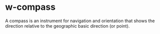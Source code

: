 # w-compass
A compass is an instrument for navigation and orientation that shows the direction relative to the geographic basic direction (or point).
